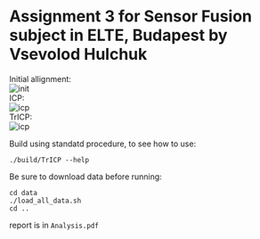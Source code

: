 # Assignment 3 for Sensor Fusion subject in ELTE, Budapest by Vsevolod Hulchuk
Initial allignment: <br/>
![init](http://server.seva-hul.com/media/IFRoS/SensFusion/naive.jpg)<br/>
ICP:<br/>
![icp](http://server.seva-hul.com/media/IFRoS/SensFusion/naive.jpg)<br/>
TrICP:<br/>
![icp](http://server.seva-hul.com/media/IFRoS/SensFusion/trimmed.jpg)<br/>

Build using standatd procedure, to see how to use:
```
./build/TrICP --help
```

Be sure to download data before running:
```
cd data
./load_all_data.sh
cd ..
```
report is in `Analysis.pdf`